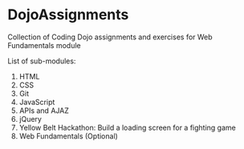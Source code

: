 # DojoAssignments
Collection of Coding Dojo assignments and exercises for Web Fundamentals module

List of sub-modules:
1. HTML
2. CSS
3. Git
4. JavaScript
5. APIs and AJAZ
6. jQuery
7. Yellow Belt Hackathon: Build a loading screen for a fighting game
8. Web Fundamentals (Optional)
